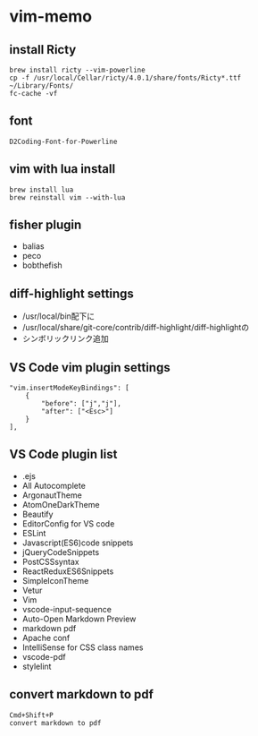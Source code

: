 # vim-memo

## install Ricty
    brew install ricty --vim-powerline
    cp -f /usr/local/Cellar/ricty/4.0.1/share/fonts/Ricty*.ttf ~/Library/Fonts/
    fc-cache -vf

## font
    D2Coding-Font-for-Powerline

## vim with lua install
    brew install lua
    brew reinstall vim --with-lua

## fisher plugin
* balias
* peco
* bobthefish

## diff-highlight settings
* /usr/local/bin配下に
* /usr/local/share/git-core/contrib/diff-highlight/diff-highlightの
* シンボリックリンク追加

## VS Code vim plugin settings
    "vim.insertModeKeyBindings": [
        {
            "before": ["j","j"],
            "after": ["<Esc>"]
        }
    ],

## VS Code plugin list
* .ejs
* All Autocomplete
* ArgonautTheme
* AtomOneDarkTheme
* Beautify
* EditorConfig for VS code
* ESLint
* Javascript(ES6)code snippets
* jQueryCodeSnippets
* PostCSSsyntax
* ReactReduxES6Snippets
* SimpleIconTheme
* Vetur
* Vim
* vscode-input-sequence
* Auto-Open Markdown Preview
* markdown pdf
* Apache conf
* IntelliSense for CSS class names
* vscode-pdf
* stylelint

## convert markdown to pdf
    Cmd+Shift+P
    convert markdown to pdf
